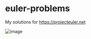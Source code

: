 # euler-problems
My solutions for https://projecteuler.net

![image](https://projecteuler.net/profile/Prototytotype.png)
